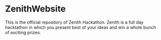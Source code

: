 # ZenithWebsite
This is the official repository of Zenith Hackathon.
Zenith is a full day hacktathon in which you present best of your ideas and win a whole bunch of exciting prizes.
